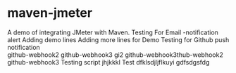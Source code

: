 # maven-jmeter
A demo of integrating JMeter with Maven.
Testing
For Email -notification alert
Adding demo lines
Adding more lines for Demo
Testing for Github push notification  
github-webhook2
github-webhook3
gi2
github-webhook3thub-webhook2
github-webhook3
Testing script
jhjkkkl
Test
dfklsdjljflkuyi
gdfsdgsfdg
